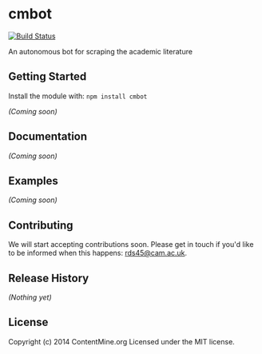 # cmbot

[![Build Status](https://secure.travis-ci.org/ContentMine/cmbot.png?branch=master)](http://travis-ci.org/ContentMine/cmbot)

An autonomous bot for scraping the academic literature

## Getting Started

Install the module with: `npm install cmbot`

_(Coming soon)_

## Documentation
_(Coming soon)_

## Examples
_(Coming soon)_

## Contributing
We will start accepting contributions soon. Please get in touch if you'd like to be informed when this happens: rds45@cam.ac.uk.

## Release History
_(Nothing yet)_

## License
Copyright (c) 2014 ContentMine.org
Licensed under the MIT license.

